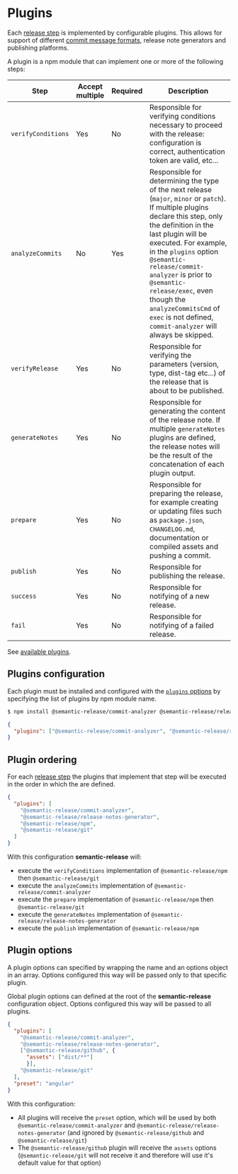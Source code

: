 # Plugins

Each [release step](../../README.md#release-steps) is implemented by configurable plugins. This allows for support of different [commit message formats](../../README.md#commit-message-format), release note generators and publishing platforms.

A plugin is a npm module that can implement one or more of the following steps:

| Step               | Accept multiple | Required | Description                                                                                                                                                                                   |
|--------------------|-----------------|----------|-----------------------------------------------------------------------------------------------------------------------------------------------------------------------------------------------|
| `verifyConditions` | Yes             | No       | Responsible for verifying conditions necessary to proceed with the release: configuration is correct, authentication token are valid, etc...                                                  |
| `analyzeCommits`   | No              | Yes      | Responsible for determining the type of the next release (`major`, `minor` or `patch`). If multiple plugins declare this step, only the definition in the last plugin will be executed. For example, in the `plugins` option `@semantic-release/commit-analyzer` is prior to `@semantic-release/exec`, even though the `analyzeCommitsCmd` of `exec` is not defined, `commit-analyzer` will always be skipped.  |
| `verifyRelease`    | Yes             | No       | Responsible for verifying the parameters (version, type, dist-tag etc...) of the release that is about to be published.                                                                       |
| `generateNotes`    | Yes             | No       | Responsible for generating the content of the release note. If multiple `generateNotes` plugins are defined, the release notes will be the result of the concatenation of each plugin output. |
| `prepare`          | Yes             | No       | Responsible for preparing the release, for example creating or updating files such as `package.json`, `CHANGELOG.md`, documentation or compiled assets and pushing a commit.                  |
| `publish`          | Yes             | No       | Responsible for publishing the release.                                                                                                                                                       |
| `success`          | Yes             | No       | Responsible for notifying of a new release.                                                                                                                                                   |
| `fail`             | Yes             | No       | Responsible for notifying of a failed release.                                                                                                                                                |

See [available plugins](../extending/plugins-list.md).

## Plugins configuration

Each plugin must be installed and configured with the [`plugins` options](./configuration.md#plugins) by specifying the list of plugins by npm module name.

```bash
$ npm install @semantic-release/commit-analyzer @semantic-release/release-notes-generator @semantic-release/npm -D
```

```json
{
  "plugins": ["@semantic-release/commit-analyzer", "@semantic-release/release-notes-generator", "@semantic-release/npm"]
}
```

## Plugin ordering

For each [release step](../../README.md#release-steps) the plugins that implement that step will be executed in the order in which the are defined.

```json
{
  "plugins": [
    "@semantic-release/commit-analyzer",
    "@semantic-release/release-notes-generator",
    "@semantic-release/npm",
    "@semantic-release/git"
  ]
}
```

With this configuration **semantic-release** will:
- execute the `verifyConditions` implementation of `@semantic-release/npm` then `@semantic-release/git`
- execute the `analyzeCommits` implementation of `@semantic-release/commit-analyzer`
- execute the `prepare` implementation of `@semantic-release/npm` then `@semantic-release/git`
- execute the `generateNotes` implementation of `@semantic-release/release-notes-generator`
- execute the `publish` implementation of `@semantic-release/npm`

## Plugin options

A plugin options can specified by wrapping the name and an options object in an array. Options configured this way will be passed only to that specific plugin.

Global plugin options can defined at the root of the **semantic-release** configuration object. Options configured this way will be passed to all plugins.

```json
{
  "plugins": [
    "@semantic-release/commit-analyzer",
    "@semantic-release/release-notes-generator",
    ["@semantic-release/github", {
      "assets": ["dist/**"]
      }],
    "@semantic-release/git"
  ],
  "preset": "angular"
}
```

With this configuration:
- All plugins will receive the `preset` option, which will be used by both `@semantic-release/commit-analyzer` and `@semantic-release/release-notes-generator` (and ignored by `@semantic-release/github` and `@semantic-release/git`)
- The `@semantic-release/github` plugin will receive the `assets` options (`@semantic-release/git` will not receive it and therefore will use it's default value for that option)
